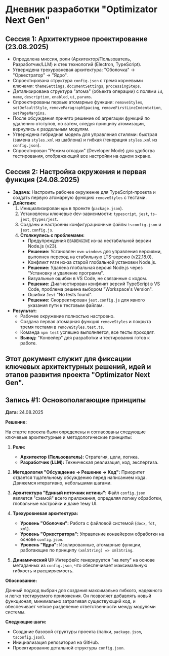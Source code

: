 # Дневник разработки "Optimizator Next Gen"

## Сессия 1: Архитектурное проектирование (23.08.2025)

- Определена миссия, роли (Архитектор/Пользователь, Разработчик/LLM) и стек технологий (Electron, TypeScript).
- Утверждена трехуровневая архитектура: "Оболочка" -> "Оркестратор" -> "Ядро".
- Спроектирована структура `config.json` с тремя корневыми ключами: `themeSettings`, `documentSettings`, `processingSteps`.
- Детализирована структура "атома" (объекта операции) с полями `id`, `name`, `description`, `enabled`, `ui`, `params`.
- Спроектированы первые атомарные функции: `removeStyles`, `setDefaultStyle`, `removeParagraphSpacing`, `removeFirstLineIndentation`, `setPageMargins`.
- После обсуждения принято решение об агрегации функций по удалению отступов, но затем, следуя принципу атомизации, вернулись к раздельным модулям.
- Утверждена гибридная модель для управления стилями: быстрая (замена `styles.xml` из шаблона) и гибкая (генерация `styles.xml` из `config.json`).
- Спроектирован "Режим отладки" (Developer Mode) для удобства тестирования, отображающий все настройки на одном экране.

## Сессия 2: Настройка окружения и первая функция (24.08.2025)

- **Задача:** Настроить рабочее окружение для TypeScript-проекта и создать первую атомарную функцию `removeStyles` с тестами.
- **Действия:**
  1. Инициализирован `npm` в проекте (`package.json`).
  2. Установлены ключевые dev-зависимости: `typescript`, `jest`, `ts-jest`, `@types/jest`.
  3. Созданы и настроены конфигурационные файлы `tsconfig.json` и `jest.config.js`.
  4. **Столкнулись с проблемами:**
     - Предупреждения `EBADENGINE` из-за нестабильной версии Node.js (v23).
     - **Решение:** Установлен `nvm-windows` для управления версиями, выполнен переход на стабильную LTS-версию (v22.18.0).
     - Конфликт `PATH` из-за старой глобальной установки Node.js.
     - **Решение:** Удалена глобальная версия Node.js через "Установку и удаление программ".
     - Визуальные ошибки в VS Code, не связанные с кодом.
     - **Решение:** Диагностирован конфликт версий TypeScript в VS Code, проблема решена выбором "Workspace's Version".
     - Ошибки `Jest` "No tests found".
     - **Решение:** Скорректирован `jest.config.js` для явного указания пути к тестовым файлам.
- **Результат:**
  - Рабочее окружение полностью настроено.
  - Создана первая атомарная функция `removeStyles` и покрыта тремя тестами в `removeStyles.test.ts`.
  - Команда `npm test` успешно выполняется, все тесты проходят.
  - **Вывод:** "Конвейер" для разработки и тестирования готов к работе.

## Этот документ служит для фиксации ключевых архитектурных решений, идей и этапов развития проекта "Optimizator Next Gen".

## Запись #1: Основополагающие принципы

**Дата:** 24.08.2025

**Решение:**

На старте проекта были определены и согласованы следующие ключевые архитектурные и методологические принципы:

1.  **Роли:**

    - **Архитектор (Пользователь):** Стратегия, цели, логика.
    - **Разработчик (LLM):** Техническая реализация, код, экспертиза.

2.  **Методология "Обсуждение → Решение → Код":** Приоритет отдается тщательному обсуждению перед написанием кода. Движемся итеративно, небольшими шагами.

3.  **Архитектура "Единый источник истины":** Файл `config.json` является "схемой" всего приложения, определяя логику обработки, глобальные настройки и даже тему UI.

4.  **Трехуровневая архитектура:**

    - **Уровень "Оболочки":** Работа с файловой системой (`docx`, `fdt`, `xml`).
    - **Уровень "Оркестратора":** Управление конвейером обработки на основе `config.json`.
    - **Уровень "Ядра":** Изолированные, атомарные функции, работающие по принципу `(xmlString) => xmlString`.

5.  **Динамический UI:** Интерфейс генерируется "на лету" на основе метаданных из `config.json`, что обеспечивает максимальную гибкость и расширяемость.

**Обоснование:**

Данный подход выбран для создания максимально гибкого, надежного и легко тестируемого приложения. Он позволяет добавлять новый функционал, минимально затрагивая существующий код, и обеспечивает четкое разделение ответственности между модулями системы.

**Следующие шаги:**

- Создание базовой структуры проекта (папки, `package.json`, `tsconfig.json`).
- Инициализация репозитория на GitHub.
- Проектирование детальной структуры `config.json`.
